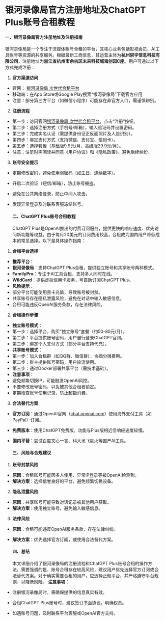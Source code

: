 # 银河录像局官方注册地址及ChatGPT Plus账号合租教程

#### 一、银河录像局官方注册地址及注册指南

银河录像局是一个专注于流媒体账号合租的平台，其核心业务包括影视会员、AI工具账号等资源的共享服务。根据最新工商信息，其运营主体为**杭州崇宇信息科技有限公司**，注册地址为**浙江省杭州市余杭区未来科技城海创园C座**。用户可通过以下方式完成注册：

1. **官方渠道访问**

- 官网： [银河录像局 次世代合租平台](https://nf.video/Y7SG6)
- 移动端：在App Store或Google Play搜索“银河录像局”下载官方应用
- 注意：部分第三方平台（如微信小程序）可能存在非官方入口，需谨慎辨别。

2. **注册流程**

- 第一步：访问官网[银河录像局 次世代合租平台](https://nf.video/Y7SG6)，点击“注册”按钮。
- 第二步：选择注册方式（手机号/邮箱），输入验证码并设置密码。
- 第三步：完成实名认证（需提供身份证正反面照片及人脸识别）。
- 第四步：绑定支付方式（支持微信、支付宝、信用卡）。
- 第五步：选择套餐（基础版9.9元/月，高级版29.9元/月）。
- 注意：注册时需阅读并同意《用户协议》和《隐私政策》，避免后续纠纷。

3. **账号安全提示**

- 定期修改密码，避免使用弱密码（如生日、连续数字）。
- 开启二次验证（短信/邮箱），防止账号被盗。
- 避免在公共网络登录，防止中间人攻击。
- 发现异常登录及时联系客服冻结账号。
  
  #### 二、ChatGPT Plus账号合租教程
  
  ChatGPT Plus是OpenAI推出的付费订阅服务，提供更快的响应速度、优先访问新功能等权益。由于每月20美元的订阅费用较高，合租成为国内用户降低成本的常见选择。以下是具体操作指南：

1. **合租平台选择**

- **推荐平台**：
- **银河录像局**：支持ChatGPT Plus合租，提供独立账号和共享账号两种模式。
- **FamilyPro**：专注于AI工具合租，支持多人同时在线。
- **WildCard**：提供虚拟信用卡服务，可自助订阅ChatGPT Plus。
- **风险提示**：
- 部分平台可能使用黑卡充值，导致账号被封禁。
- 共享账号存在隐私泄露风险，避免在对话中输入敏感信息。
- 合租可能违反OpenAI服务条款，存在法律风险。

2. **合租操作步骤**

- **独立账号模式**：
- 第一步：选择平台，购买“独立账号”套餐（约50-80元/月）。
- 第二步：平台提供账号密码，用户自行登录ChatGPT官网。
- 第三步：绑定个人支付方式（部分平台支持代充）。
- **共享账号模式**：
- 第一步：加入合租群（如QQ群、微信群），协商分摊费用。
- 第二步：群主提供账号密码，用户轮流使用。
- 第三步：通过Docker部署共享平台（需技术基础）。
- **注意事项**：
- 避免频繁切换IP，可能触发OpenAI风控。
- 不要修改账号密码，以免被其他合租者锁定。
- 定期检查账号使用记录，防止超额消费。

3. **合法替代方案**

- **官方订阅**：通过OpenAI官网（[chat.openai.com](https://chat.openai.com)）使用海外支付工具（如PayPal）订阅。
- **免费版本**：使用ChatGPT免费版，功能与Plus版相近但响应速度较慢。
- **国内平替**：尝试百度文心一言、科大讯飞星火等国产AI工具。
  
  #### 三、风险与合规建议
  

1. **账号封禁风险**

- **原因**：合租账号可能因多人使用、异常IP登录等被OpenAI检测到。
- **解决方案**：选择信誉良好的平台，避免频繁切换设备。

2. **隐私泄露风险**

- **原因**：共享账号可能导致对话记录被其他用户获取。
- **解决方案**：使用独立账号，避免输入敏感信息。

3. **法律风险**

- **原因**：合租可能违反OpenAI服务条款，存在法律纠纷。
- **解决方案**：优先选择官方订阅，或使用合法替代方案。
  
  #### 四、总结
  
  本文详细介绍了银河录像局的注册流程和ChatGPT Plus账号合租的操作方法。需要强调的是，账号合租存在较高风险，建议用户优先选择官方订阅或合法替代方案。对于确实需要合租的用户，应选择正规平台，并严格遵守平台规则，以降低风险。
  **注意事项**：
- 注册银河录像局时，需确保提供的信息真实有效。
- 合租ChatGPT Plus账号时，建议签订书面协议，明确权责。
- 如遇账号问题，及时联系平台客服或OpenAI官方支持。
